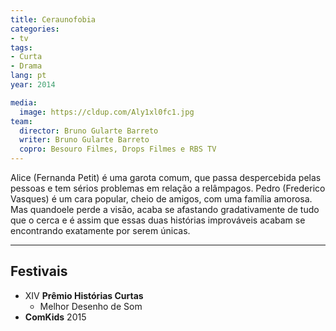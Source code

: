 ```yaml
---
title: Ceraunofobia
categories:
- tv
tags:
- Curta
- Drama
lang: pt
year: 2014

media:
  image: https://cldup.com/Aly1xl0fc1.jpg
team:
  director: Bruno Gularte Barreto
  writer: Bruno Gularte Barreto
  copro: Besouro Filmes, Drops Filmes e RBS TV
---
```


Alice (Fernanda Petit) é uma garota comum, que passa despercebida pelas pessoas e tem sérios problemas em relação a relâmpagos. Pedro (Frederico Vasques) é um cara popular, cheio de amigos, com uma família amorosa. Mas quandoele perde a visão, acaba se afastando gradativamente de tudo que o cerca e é assim que essas duas histórias improváveis acabam se encontrando exatamente por serem únicas.


---

## Festivais

* XIV **Prêmio Histórias Curtas**
  * Melhor Desenho de Som
* **ComKids** 2015
